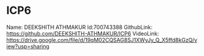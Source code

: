 # ICP6
Name: DEEKSHITH ATHMAKUR Id:700743388 
GithubLink: https://github.com/DEEKSHITH-ATHMAKUR/ICP6 
VideoLink: https://drive.google.com/file/d/19qM02CQSAG8SJ1XWyJy_Q_X5ffd8kGzQ/view?usp=sharing
